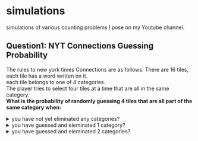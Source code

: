 # simulations
simulations of various counting problems I pose on my Youtube channel.
## Question1: NYT Connections Guessing Probability
The rules to new york times Connections are as follows:
  There are 16 tiles, each tile has a word written on it.  
  each tile belongs to one of 4 categories.  
  The player tries to select four tiles at a time that are all in the same category.  
**What is the probability of randomly guessing 4 tiles that are all part of the same category when:**  
<details> <summary> you have not yet eliminated any categories?</summary> 0.0022 </details>
<details> <summary>you have guessed and eleminated 1 category?</summary> 0.0061 </details>
<details> <summary>you have guessed and eleminated 2 categories?</summary> 0.0286 </details>



